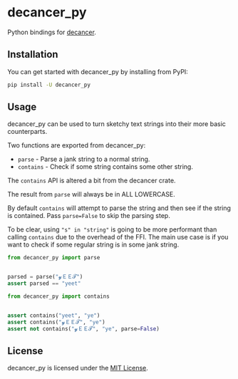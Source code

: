 # decancer_py

Python bindings for [decancer](https://github.com/null8626/decancer).

## Installation

You can get started with decancer_py by installing from PyPI:

```bash
pip install -U decancer_py
```

## Usage

decancer_py can be used to turn sketchy text strings into their more
basic counterparts.

Two functions are exported from decancer_py:
- `parse` - Parse a jank string to a normal string.
- `contains` - Check if some string contains some other string.

The `contains` API is altered a bit from the decancer crate.

The result from `parse` will always be in ALL LOWERCASE.

By default `contains` will attempt to parse the string and then see if
the string is contained. Pass `parse=False` to skip the parsing step.

To be clear, using `"s" in "string"` is going to be more performant than
calling `contains` due to the overhead of the FFI. The main use case is
if you want to check if some regular string is in some jank string.

```py
from decancer_py import parse


parsed = parse("𝔂ＥＥ𝓣")
assert parsed == "yeet"
```

```py
from decancer_py import contains


assert contains("yeet", "ye")
assert contains("𝔂ＥＥ𝓣", "ye")
assert not contains("𝔂ＥＥ𝓣", "ye", parse=False)
```

## License

decancer_py is licensed under the
[MIT License](https://github.com/Jonxslays/decancer_py/blob/master/LICENSE).

